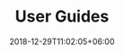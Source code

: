 ---
title: "User Guides"
date: 2018-12-29T11:02:05+06:00
icon: "ti-credit-card"
description: "Lorem ipsum dolor sit amet ipsum dolor sit amet ipsum dolor sit amet"
type: "docs"
---